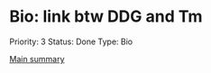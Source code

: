 # Bio: link btw DDG and Tm

Priority: 3
Status: Done
Type: Bio

[Main summary](../Main%20summary%20f1eb16b74aa843338d2cc27a1010dcd4.md)